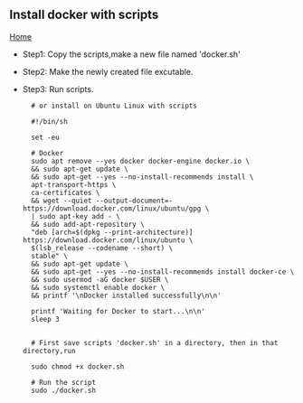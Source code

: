 ## Install docker with scripts

[Home](https://github.com/tacticlink/cheapdigital/blob/master/README.md)

- Step1: Copy the scripts,make a new file named 'docker.sh'
- Step2: Make the newly created file excutable.
- Step3: Run scripts.


		# or install on Ubuntu Linux with scripts

		#!/bin/sh

		set -eu

		# Docker
		sudo apt remove --yes docker docker-engine docker.io \
		&& sudo apt-get update \
		&& sudo apt-get --yes --no-install-recommends install \
		apt-transport-https \
		ca-certificates \
		&& wget --quiet --output-document=- https://download.docker.com/linux/ubuntu/gpg \
		| sudo apt-key add - \
		&& sudo add-apt-repository \
		"deb [arch=$(dpkg --print-architecture)] https://download.docker.com/linux/ubuntu \
		$(lsb_release --codename --short) \
		stable" \
		&& sudo apt-get update \
		&& sudo apt-get --yes --no-install-recommends install docker-ce \
		&& sudo usermod -aG docker $USER \
		&& sudo systemctl enable docker \
		&& printf '\nDocker installed successfully\n\n'

		printf 'Waiting for Docker to start...\n\n'
		sleep 3


		# First save scripts 'docker.sh' in a directory, then in that directory,run

		sudo chmod +x docker.sh

		# Run the script 
		sudo ./docker.sh  
